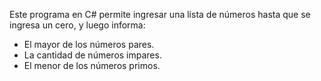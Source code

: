 Este programa en C# permite ingresar una lista de números hasta que se ingresa un cero, y luego informa:

- El mayor de los números pares.
- La cantidad de números impares.
- El menor de los números primos.
